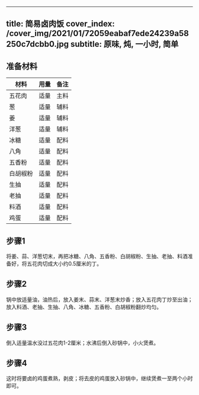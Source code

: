 
---
title: 简易卤肉饭
cover_index: /cover_img/2021/01/72059eabaf7ede24239a58250c7dcbb0.jpg
subtitle: 原味, 炖, 一小时, 简单
---

## 准备材料

| 材料     | 用量 | 备注|
| ------- | ----- | --- |
| 五花肉 | 适量| 主料 |
| 葱 | 适量| 辅料 |
| 姜 | 适量| 辅料 |
| 洋葱 | 适量| 辅料 |
| 冰糖 | 适量| 配料 |
| 八角 | 适量| 配料 |
| 五香粉 | 适量| 配料 |
| 白胡椒粉 | 适量| 配料 |
| 生抽 | 适量| 配料 |
| 老抽 | 适量| 配料 |
| 料酒 | 适量| 配料 |
| 鸡蛋 | 适量| 配料 |

## 步骤1

将姜、蒜、洋葱切末，再把冰糖、八角、五香粉、白胡椒粉、生抽、老抽、料酒准备好，将五花肉切成大小约0.5厘米的丁。

## 步骤2

锅中放适量油，油热后，放入姜末、蒜末、洋葱末炒香；放入五花肉丁炒至出油；放入料酒、老抽、生抽、八角、冰糖、五香粉、白胡椒粉翻炒均匀。

## 步骤3

倒入适量温水没过五花肉1-2厘米；水沸后倒入砂锅中，小火煲煮。

## 步骤4

这时将要卤的鸡蛋煮熟，剥皮；将去皮的鸡蛋放入砂锅中，继续煲煮一至两个小时即可。

